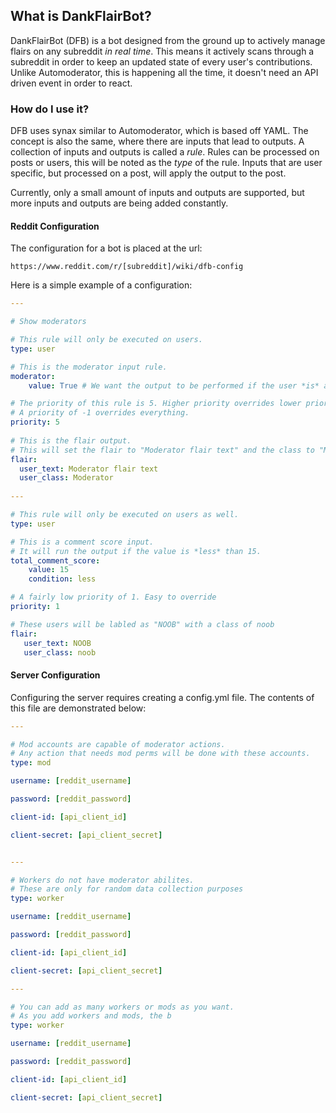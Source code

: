 ## What is DankFlairBot?

DankFlairBot (DFB) is a bot designed from the ground up to actively manage flairs on any subreddit _in real time_. This means it actively scans through a subreddit in order to keep an updated state of every user's contributions. Unlike Automoderator, this is happening all the time, it doesn't need an API driven event in order to react. 

### How do I use it?

DFB uses synax similar to Automoderator, which is based off YAML. The concept is also the same, where there are inputs that lead to outputs. A collection of inputs and outputs is called a _rule_. Rules can be processed on posts or users, this will be noted as the _type_ of the rule. Inputs that are user specific, but processed on a post, will apply the output to the post.  

Currently, only a small amount of inputs and outputs are supported, but more inputs and outputs are being added constantly.

#### Reddit Configuration

The configuration for a bot is placed at the url:

    https://www.reddit.com/r/[subreddit]/wiki/dfb-config

Here is a simple example of a configuration:


```yaml
---

# Show moderators

# This rule will only be executed on users.
type: user 

# This is the moderator input rule.
moderator: 
    value: True # We want the output to be performed if the user *is* a moderator of this sub.

# The priority of this rule is 5. Higher priority overrides lower priority.
# A priority of -1 overrides everything.
priority: 5 
    
# This is the flair output.
# This will set the flair to "Moderator flair text" and the class to "Moderator"
flair:
  user_text: Moderator flair text
  user_class: Moderator
  
---

# This rule will only be executed on users as well.
type: user

# This is a comment score input. 
# It will run the output if the value is *less* than 15.
total_comment_score:
    value: 15
    condition: less

# A fairly low priority of 1. Easy to override 
priority: 1

# These users will be labled as "NOOB" with a class of noob
flair:
   user_text: NOOB
   user_class: noob
```

#### Server Configuration

Configuring the server requires creating a config.yml file. The contents of this file are demonstrated below:

```yaml
---

# Mod accounts are capable of moderator actions.
# Any action that needs mod perms will be done with these accounts.
type: mod

username: [reddit_username]

password: [reddit_password]

client-id: [api_client_id]

client-secret: [api_client_secret]


---

# Workers do not have moderator abilites. 
# These are only for random data collection purposes
type: worker

username: [reddit_username]

password: [reddit_password]

client-id: [api_client_id]

client-secret: [api_client_secret]

---

# You can add as many workers or mods as you want.
# As you add workers and mods, the b
type: worker

username: [reddit_username]

password: [reddit_password]

client-id: [api_client_id]

client-secret: [api_client_secret]

```
